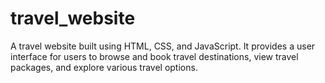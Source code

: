 # travel_website
A travel website built using HTML, CSS, and JavaScript. It provides a user interface for users to browse and book travel destinations, view travel packages, and explore various travel options.

